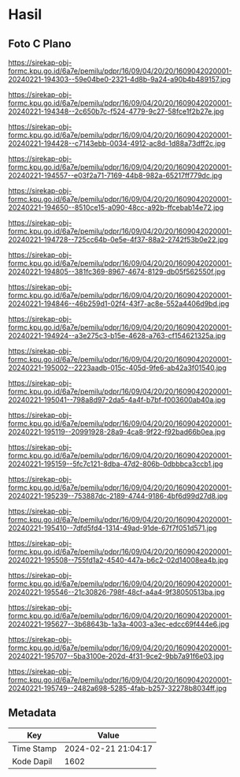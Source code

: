 # Hasil

## Foto C Plano

https://sirekap-obj-formc.kpu.go.id/6a7e/pemilu/pdpr/16/09/04/20/20/1609042020001-20240221-194303--59e04be0-2321-4d8b-9a24-a90b4b489157.jpg

https://sirekap-obj-formc.kpu.go.id/6a7e/pemilu/pdpr/16/09/04/20/20/1609042020001-20240221-194348--2c650b7c-f524-4779-9c27-58fce1f2b27e.jpg

https://sirekap-obj-formc.kpu.go.id/6a7e/pemilu/pdpr/16/09/04/20/20/1609042020001-20240221-194428--c7143ebb-0034-4912-ac8d-1d88a73dff2c.jpg

https://sirekap-obj-formc.kpu.go.id/6a7e/pemilu/pdpr/16/09/04/20/20/1609042020001-20240221-194557--e03f2a71-7169-44b8-982a-65217ff779dc.jpg

https://sirekap-obj-formc.kpu.go.id/6a7e/pemilu/pdpr/16/09/04/20/20/1609042020001-20240221-194650--8510ce15-a090-48cc-a92b-ffcebab14e72.jpg

https://sirekap-obj-formc.kpu.go.id/6a7e/pemilu/pdpr/16/09/04/20/20/1609042020001-20240221-194728--725cc64b-0e5e-4f37-88a2-2742f53b0e22.jpg

https://sirekap-obj-formc.kpu.go.id/6a7e/pemilu/pdpr/16/09/04/20/20/1609042020001-20240221-194805--381fc369-8967-4674-8129-db05f562550f.jpg

https://sirekap-obj-formc.kpu.go.id/6a7e/pemilu/pdpr/16/09/04/20/20/1609042020001-20240221-194846--46b259d1-02f4-43f7-ac8e-552a4406d9bd.jpg

https://sirekap-obj-formc.kpu.go.id/6a7e/pemilu/pdpr/16/09/04/20/20/1609042020001-20240221-194924--a3e275c3-b15e-4628-a763-cf154621325a.jpg

https://sirekap-obj-formc.kpu.go.id/6a7e/pemilu/pdpr/16/09/04/20/20/1609042020001-20240221-195002--2223aadb-015c-405d-9fe6-ab42a3f01540.jpg

https://sirekap-obj-formc.kpu.go.id/6a7e/pemilu/pdpr/16/09/04/20/20/1609042020001-20240221-195041--798a8d97-2da5-4a4f-b7bf-f003600ab40a.jpg

https://sirekap-obj-formc.kpu.go.id/6a7e/pemilu/pdpr/16/09/04/20/20/1609042020001-20240221-195119--20991928-28a9-4ca8-9f22-f92bad66b0ea.jpg

https://sirekap-obj-formc.kpu.go.id/6a7e/pemilu/pdpr/16/09/04/20/20/1609042020001-20240221-195159--5fc7c121-8dba-47d2-806b-0dbbbca3ccb1.jpg

https://sirekap-obj-formc.kpu.go.id/6a7e/pemilu/pdpr/16/09/04/20/20/1609042020001-20240221-195239--753887dc-2189-4744-9186-4bf6d99d27d8.jpg

https://sirekap-obj-formc.kpu.go.id/6a7e/pemilu/pdpr/16/09/04/20/20/1609042020001-20240221-195410--7dfd5fd4-1314-49ad-91de-67f7f051d571.jpg

https://sirekap-obj-formc.kpu.go.id/6a7e/pemilu/pdpr/16/09/04/20/20/1609042020001-20240221-195508--755fd1a2-4540-447a-b6c2-02d14008ea4b.jpg

https://sirekap-obj-formc.kpu.go.id/6a7e/pemilu/pdpr/16/09/04/20/20/1609042020001-20240221-195546--21c30826-798f-48cf-a4a4-9f38050513ba.jpg

https://sirekap-obj-formc.kpu.go.id/6a7e/pemilu/pdpr/16/09/04/20/20/1609042020001-20240221-195627--3b68643b-1a3a-4003-a3ec-edcc69f444e6.jpg

https://sirekap-obj-formc.kpu.go.id/6a7e/pemilu/pdpr/16/09/04/20/20/1609042020001-20240221-195707--5ba3100e-202d-4f31-9ce2-9bb7a91f6e03.jpg

https://sirekap-obj-formc.kpu.go.id/6a7e/pemilu/pdpr/16/09/04/20/20/1609042020001-20240221-195749--2482a698-5285-4fab-b257-32278b8034ff.jpg


## Metadata

| Key        | Value               |
| ---------- | ------------------- |
| Time Stamp | 2024-02-21 21:04:17 |
| Kode Dapil | 1602                |



